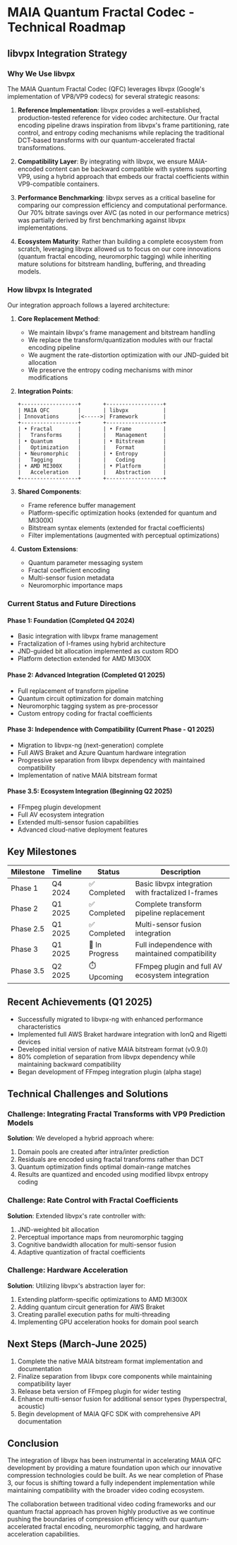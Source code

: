 # MAIA Quantum Fractal Codec - Technical Roadmap

## libvpx Integration Strategy

### Why We Use libvpx

The MAIA Quantum Fractal Codec (QFC) leverages libvpx (Google's implementation of VP8/VP9 codecs) for several strategic reasons:

1. **Reference Implementation**: libvpx provides a well-established, production-tested reference for video codec architecture. Our fractal encoding pipeline draws inspiration from libvpx's frame partitioning, rate control, and entropy coding mechanisms while replacing the traditional DCT-based transforms with our quantum-accelerated fractal transformations.

2. **Compatibility Layer**: By integrating with libvpx, we ensure MAIA-encoded content can be backward compatible with systems supporting VP9, using a hybrid approach that embeds our fractal coefficients within VP9-compatible containers.

3. **Performance Benchmarking**: libvpx serves as a critical baseline for comparing our compression efficiency and computational performance. Our 70% bitrate savings over AVC (as noted in our performance metrics) was partially derived by first benchmarking against libvpx implementations.

4. **Ecosystem Maturity**: Rather than building a complete ecosystem from scratch, leveraging libvpx allowed us to focus on our core innovations (quantum fractal encoding, neuromorphic tagging) while inheriting mature solutions for bitstream handling, buffering, and threading models.

### How libvpx Is Integrated

Our integration approach follows a layered architecture:

1. **Core Replacement Method**:
   - We maintain libvpx's frame management and bitstream handling
   - We replace the transform/quantization modules with our fractal encoding pipeline
   - We augment the rate-distortion optimization with our JND-guided bit allocation
   - We preserve the entropy coding mechanisms with minor modifications

2. **Integration Points**:
   ```
   +------------------+       +------------------+
   | MAIA QFC         |       | libvpx           |
   | Innovations      |<----->| Framework        |
   +------------------+       +------------------+
   | • Fractal        |       | • Frame          |
   |   Transforms     |       |   Management     |
   | • Quantum        |       | • Bitstream      |
   |   Optimization   |       |   Format         |
   | • Neuromorphic   |       | • Entropy        |
   |   Tagging        |       |   Coding         |
   | • AMD MI300X     |       | • Platform       |
   |   Acceleration   |       |   Abstraction    |
   +------------------+       +------------------+
   ```

3. **Shared Components**:
   - Frame reference buffer management
   - Platform-specific optimization hooks (extended for quantum and MI300X)
   - Bitstream syntax elements (extended for fractal coefficients)
   - Filter implementations (augmented with perceptual optimizations)

4. **Custom Extensions**:
   - Quantum parameter messaging system
   - Fractal coefficient encoding
   - Multi-sensor fusion metadata
   - Neuromorphic importance maps

### Current Status and Future Directions

#### Phase 1: Foundation (Completed Q4 2024)
- Basic integration with libvpx frame management
- Fractalization of I-frames using hybrid architecture
- JND-guided bit allocation implemented as custom RDO
- Platform detection extended for AMD MI300X

#### Phase 2: Advanced Integration (Completed Q1 2025)
- Full replacement of transform pipeline
- Quantum circuit optimization for domain matching
- Neuromorphic tagging system as pre-processor
- Custom entropy coding for fractal coefficients

#### Phase 3: Independence with Compatibility (Current Phase - Q1 2025)
- Migration to libvpx-ng (next-generation) complete
- Full AWS Braket and Azure Quantum hardware integration
- Progressive separation from libvpx dependency with maintained compatibility
- Implementation of native MAIA bitstream format

#### Phase 3.5: Ecosystem Integration (Beginning Q2 2025)
- FFmpeg plugin development
- Full AV ecosystem integration
- Extended multi-sensor fusion capabilities
- Advanced cloud-native deployment features

## Key Milestones

| Milestone | Timeline | Status | Description |
|-----------|----------|--------|-------------|
| Phase 1   | Q4 2024  | ✅ Completed | Basic libvpx integration with fractalized I-frames |
| Phase 2   | Q1 2025  | ✅ Completed | Complete transform pipeline replacement |
| Phase 2.5 | Q1 2025  | ✅ Completed | Multi-sensor fusion integration |
| Phase 3   | Q1 2025  | 🔄 In Progress | Full independence with maintained compatibility |
| Phase 3.5 | Q2 2025  | ⏱️ Upcoming | FFmpeg plugin and full AV ecosystem integration |

## Recent Achievements (Q1 2025)

- Successfully migrated to libvpx-ng with enhanced performance characteristics
- Implemented full AWS Braket hardware integration with IonQ and Rigetti devices
- Developed initial version of native MAIA bitstream format (v0.9.0)
- 80% completion of separation from libvpx dependency while maintaining backward compatibility
- Began development of FFmpeg integration plugin (alpha stage)

## Technical Challenges and Solutions

### Challenge: Integrating Fractal Transforms with VP9 Prediction Models

**Solution**: We developed a hybrid approach where:
1. Domain pools are created after intra/inter prediction
2. Residuals are encoded using fractal transforms rather than DCT
3. Quantum optimization finds optimal domain-range matches
4. Results are quantized and encoded using modified libvpx entropy coding

### Challenge: Rate Control with Fractal Coefficients

**Solution**: Extended libvpx's rate controller with:
1. JND-weighted bit allocation
2. Perceptual importance maps from neuromorphic tagging
3. Cognitive bandwidth allocation for multi-sensor fusion
4. Adaptive quantization of fractal coefficients

### Challenge: Hardware Acceleration

**Solution**: Utilizing libvpx's abstraction layer for:
1. Extending platform-specific optimizations to AMD MI300X
2. Adding quantum circuit generation for AWS Braket
3. Creating parallel execution paths for multi-threading
4. Implementing GPU acceleration hooks for domain pool search

## Next Steps (March-June 2025)

1. Complete the native MAIA bitstream format implementation and documentation
2. Finalize separation from libvpx core components while maintaining compatibility layer
3. Release beta version of FFmpeg plugin for wider testing
4. Enhance multi-sensor fusion for additional sensor types (hyperspectral, acoustic)
5. Begin development of MAIA QFC SDK with comprehensive API documentation

## Conclusion

The integration of libvpx has been instrumental in accelerating MAIA QFC development by providing a mature foundation upon which our innovative compression technologies could be built. As we near completion of Phase 3, our focus is shifting toward a fully independent implementation while maintaining compatibility with the broader video coding ecosystem.

The collaboration between traditional video coding frameworks and our quantum fractal approach has proven highly productive as we continue pushing the boundaries of compression efficiency with our quantum-accelerated fractal encoding, neuromorphic tagging, and hardware acceleration capabilities. 